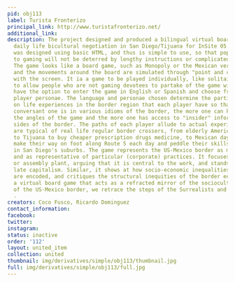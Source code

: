 ```yaml
---
pid: obj113
label: Turista Fronterizo
principal_link: http://www.turistafronterizo.net/
additional_link: 
description: The project designed and produced a bilingual virtual board game about
  daily life bicultural negotiation in San Diego/Tijuana for InSite 05. This game
  was designed using basic HTML, and thus is simple to use, so that populations unaccustomed
  to gaming will not be deterred by lengthy instructions or complicated maneuvers.
  The game looks like a board game, such as Monopoly or the Mexican version Turismo,
  and the movements around the board are simulated through "point and click" interaction
  with the screen. It ia a game to be played individually, like solitaire, in order
  to allow people who are not gaming devotees to partake of the game with ease. Players
  have the option to enter the game in English or Spanish and choose from among four
  player personae. The language and personae chosen determine the particular perspective
  on life experiences in the border region that each player have so that the more
  conversant one is in various idioms of the border, the more one can know about all
  the angles of the game and the more one has access to "insider" information on both
  sides of the border. The paths of each player allude to actual experiences that
  are typical of real life regular border crossers, from elderly Americans who go
  to Tijuana to buy cheaper prescription drugs medicine, to Mexican day laborers who
  make their way on foot along Route 5 each day and peddle their skills and trades
  in San Diego's suburbs. The game represents the US-Mexico border as material locality,
  and as representative of particular (corporate) practices. It focuses on the maquiladora
  or assembly plant, arguing that it is central to the work, and stands for post-Fordist
  late capitalism. Similar, it shows at how socio-economic inequalities of the border
  are encoded, and critiques the structural inequities of the border economy. In creating
  a virtual board game that acts as a refracted mirror of the sociocultural space
  of the US-Mexico border, we retrace the steps of the Surrealists and the Situationists
  .
creators: Coco Fusco, Ricardo Dominguez
contact_information: 
facebook: 
twitter: 
instagram: 
status: inactive
order: '112'
layout: united_item
collection: united
thumbnail: img/derivatives/simple/obj113/thumbnail.jpg
full: img/derivatives/simple/obj113/full.jpg
---
```

